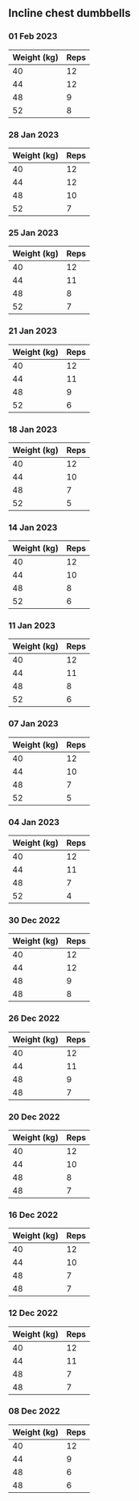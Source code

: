 ## Incline chest dumbbells

### 01 Feb 2023

| Weight (kg) | Reps |
| ----------- | ---- |
| 40 | 12 |
| 44 | 12 |
| 48 | 9 |
| 52 | 8 |

### 28 Jan 2023

| Weight (kg) | Reps |
| ----------- | ---- |
| 40 | 12 |
| 44 | 12 |
| 48 | 10 |
| 52 | 7 |

### 25 Jan 2023

| Weight (kg) | Reps |
| ----------- | ---- |
| 40 | 12 |
| 44 | 11 |
| 48 | 8 |
| 52 | 7 |

### 21 Jan 2023

| Weight (kg) | Reps |
| ----------- | ---- |
| 40 | 12 |
| 44 | 11 |
| 48 | 9 |
| 52 | 6 |

### 18 Jan 2023

| Weight (kg) | Reps |
| ----------- | ---- |
| 40 | 12 |
| 44 | 10 |
| 48 | 7 |
| 52 | 5 |

### 14 Jan 2023

| Weight (kg) | Reps |
| ----------- | ---- |
| 40 | 12 |
| 44 | 10 |
| 48 | 8 |
| 52 | 6 |

### 11 Jan 2023

| Weight (kg) | Reps |
| ----------- | ---- |
| 40 | 12 |
| 44 | 11 |
| 48 | 8 |
| 52 | 6 |

### 07 Jan 2023

| Weight (kg) | Reps |
| ----------- | ---- |
| 40 | 12 |
| 44 | 10 |
| 48 | 7 |
| 52 | 5 |

### 04 Jan 2023

| Weight (kg) | Reps |
| ----------- | ---- |
| 40 | 12 |
| 44 | 11 |
| 48 | 7 |
| 52 | 4 |

### 30 Dec 2022

| Weight (kg) | Reps |
| ----------- | ---- |
| 40 | 12 |
| 44 | 12 |
| 48 | 9 |
| 48 | 8 |

### 26 Dec 2022

| Weight (kg) | Reps |
| ----------- | ---- |
| 40 | 12 |
| 44 | 11 |
| 48 | 9 |
| 48 | 7 |

### 20 Dec 2022

| Weight (kg) | Reps |
| ----------- | ---- |
| 40 | 12 |
| 44 | 10 |
| 48 | 8 |
| 48 | 7 |

### 16 Dec 2022

| Weight (kg) | Reps |
| ----------- | ---- |
| 40 | 12 |
| 44 | 10 |
| 48 | 7 |
| 48 | 7 |

### 12 Dec 2022

| Weight (kg) | Reps |
| ----------- | ---- |
| 40 | 12 |
| 44 | 11 |
| 48 | 7 |
| 48 | 7 |

### 08 Dec 2022

| Weight (kg) | Reps |
| ----------- | ---- |
| 40 | 12 |
| 44 | 9 |
| 48 | 6 |
| 48 | 6 |